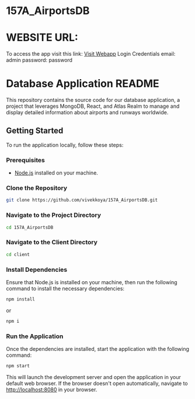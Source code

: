 # 157A_AirportsDB

# WEBSITE URL:
To access the app visit this link: [Visit Webapp](https://20c6af2e.157a-airportsdb.pages.dev)
Login Credentials
email: admin
password: password


# Database Application README

This repository contains the source code for our database application, a project that leverages MongoDB, React, and Atlas Realm to manage and display detailed information about airports and runways worldwide.

## Getting Started

To run the application locally, follow these steps:

### Prerequisites

- [Node.js](https://nodejs.org/) installed on your machine.

### Clone the Repository

```bash
git clone https://github.com/vivekkoya/157A_AirportsDB.git
```

### Navigate to the Project Directory

```bash
cd 157A_AirportsDB
```

### Navigate to the Client Directory

```bash
cd client
```

### Install Dependencies

Ensure that Node.js is installed on your machine, then run the following command to install the necessary dependencies:

```bash
npm install
```
or
```bash
npm i
```

### Run the Application

Once the dependencies are installed, start the application with the following command:

```bash
npm start
```

This will launch the development server and open the application in your default web browser. If the browser doesn't open automatically, navigate to [http://localhost:8080](http://localhost:8080) in your browser.

